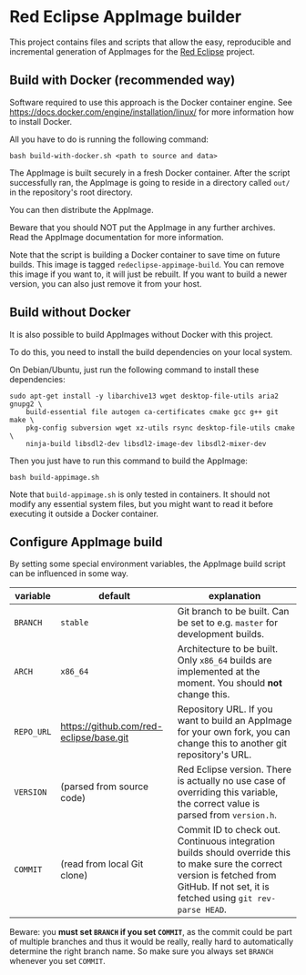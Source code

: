 # Red Eclipse AppImage builder

This project contains files and scripts that allow the easy, reproducible and
incremental generation of AppImages for the
[Red Eclipse](http://redeclipse.net) project.


## Build with Docker (recommended way)

Software required to use this approach is the Docker container engine. See
https://docs.docker.com/engine/installation/linux/ for more information how to
install Docker.

All you have to do is running the following command:

    bash build-with-docker.sh <path to source and data>

The AppImage is built securely in a fresh Docker container. After the script
successfully ran, the AppImage is going to reside in a directory called `out/`
in the repository's root directory.

You can then distribute the AppImage.

Beware that you should NOT put the AppImage in any further archives. Read the
AppImage documentation for more information.

Note that the script is building a Docker container to save time on future
builds. This image is tagged `redeclipse-appimage-build`. You can remove this
image if you want to, it will just be rebuilt. If you want to build a newer
version, you can also just remove it from your host.


## Build without Docker

It is also possible to build AppImages without Docker with this project.

To do this, you need to install the build dependencies on your local system.

On Debian/Ubuntu, just run the following command to install these dependencies:

    sudo apt-get install -y libarchive13 wget desktop-file-utils aria2 gnupg2 \
        build-essential file autogen ca-certificates cmake gcc g++ git make \
        pkg-config subversion wget xz-utils rsync desktop-file-utils cmake \
        ninja-build libsdl2-dev libsdl2-image-dev libsdl2-mixer-dev

Then you just have to run this command to build the AppImage:

    bash build-appimage.sh

Note that `build-appimage.sh` is only tested in containers. It should not
modify any essential system files, but you might want to read it before
executing it outside a Docker container.


## Configure AppImage build

By setting some special environment variables, the AppImage build script can be
influenced in some way.

| variable | default                                 | explanation |
| -------- | --------------------------------------- | ----------- |
|`BRANCH`  | `stable`                                | Git branch to be built. Can be set to e.g. `master` for development builds. |
|`ARCH`    | `x86_64`                                | Architecture to be built. Only `x86_64` builds are implemented at the moment. You should **not** change this. |
|`REPO_URL`| https://github.com/red-eclipse/base.git | Repository URL. If you want to build an AppImage for your own fork, you can change this to another git repository's URL. |
|`VERSION` | (parsed from source code)               | Red Eclipse version. There is actually no use case of overriding this variable, the correct value is parsed from `version.h`. |
|`COMMIT`  | (read from local Git clone)             | Commit ID to check out. Continuous integration builds should override this to make sure the correct version is fetched from GitHub. If not set, it is fetched using `git rev-parse HEAD`. |

Beware: you **must set `BRANCH` if you set `COMMIT`**, as the commit could be
part of multiple branches and thus it would be really, really hard to
automatically determine the right branch name. So make sure you always set
`BRANCH` whenever you set `COMMIT`.
